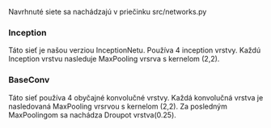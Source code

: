 Navrhnuté siete sa nachádzajú v priečinku src/networks.py

### Inception
Táto sieť je našou verziou InceptionNetu. Používa 4 inception vrstvy. Každú Inception vrstvu nasleduje MaxPooling vrsrva s kernelom (2,2).

### BaseConv 
Táto sieť používa 4 obyčajné konvolučné vrstvy. Každá konvolučná vrstva je nasledovaná  MaxPooling vrsrvou s kernelom (2,2). Za posledným MaxPoolingom sa nachádza Droupot vrstva(0.25).
